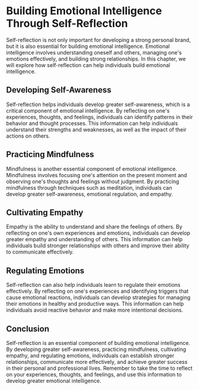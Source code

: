 Building Emotional Intelligence Through Self-Reflection
=========================================================================================================

Self-reflection is not only important for developing a strong personal brand, but it is also essential for building emotional intelligence. Emotional intelligence involves understanding oneself and others, managing one's emotions effectively, and building strong relationships. In this chapter, we will explore how self-reflection can help individuals build emotional intelligence.

Developing Self-Awareness
-------------------------

Self-reflection helps individuals develop greater self-awareness, which is a critical component of emotional intelligence. By reflecting on one's experiences, thoughts, and feelings, individuals can identify patterns in their behavior and thought processes. This information can help individuals understand their strengths and weaknesses, as well as the impact of their actions on others.

Practicing Mindfulness
----------------------

Mindfulness is another essential component of emotional intelligence. Mindfulness involves focusing one's attention on the present moment and observing one's thoughts and feelings without judgment. By practicing mindfulness through techniques such as meditation, individuals can develop greater self-awareness, emotional regulation, and empathy.

Cultivating Empathy
-------------------

Empathy is the ability to understand and share the feelings of others. By reflecting on one's own experiences and emotions, individuals can develop greater empathy and understanding of others. This information can help individuals build stronger relationships with others and improve their ability to communicate effectively.

Regulating Emotions
-------------------

Self-reflection can also help individuals learn to regulate their emotions effectively. By reflecting on one's experiences and identifying triggers that cause emotional reactions, individuals can develop strategies for managing their emotions in healthy and productive ways. This information can help individuals avoid reactive behavior and make more intentional decisions.

Conclusion
----------

Self-reflection is an essential component of building emotional intelligence. By developing greater self-awareness, practicing mindfulness, cultivating empathy, and regulating emotions, individuals can establish stronger relationships, communicate more effectively, and achieve greater success in their personal and professional lives. Remember to take the time to reflect on your experiences, thoughts, and feelings, and use this information to develop greater emotional intelligence.
